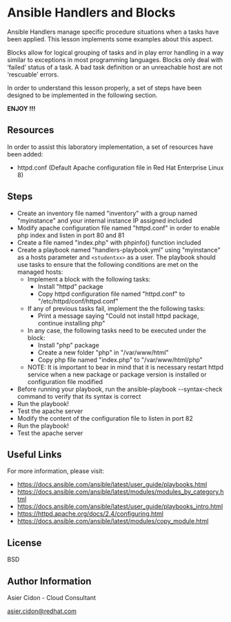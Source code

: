 # Ansible Handlers and Blocks

Ansible Handlers manage specific procedure situations when a tasks have been applied. This lesson implements some examples about this aspect.

Blocks allow for logical grouping of tasks and in play error handling in a way similar to exceptions in most programming languages. Blocks only deal with ‘failed’ status of a task. A bad task definition or an unreachable host are not ‘rescuable’ errors.

In order to understand this lesson properly, a set of steps have been designed to be implemented in the following section.

**ENJOY !!!**

## Resources

In order to assist this laboratory implementation, a set of resources have been added:

-   httpd.conf (Default Apache configuration file in Red Hat Enterprise Linux 8)

## Steps 

-   Create an inventory file named "inventory" with a group named "myinstance" and your internal instance IP assigned included
-   Modify apache configuration file named "httpd.conf" in order to enable php index and listen in port 80 and 81
-   Create a file named "index.php" with phpinfo() function included
-   Create a playbook named "handlers-playbook.yml" using "myinstance" as a hosts parameter and ``<studentxx>`` as a user. The playbook should use tasks to ensure that the following conditions are met on the managed hosts:
    -   Implement a block with the following tasks:
        -   Install "httpd" package
        -   Copy httpd configuration file named "httpd.conf" to "/etc/httpd/conf/httpd.conf"
    -   If any of previous tasks fail, implement the the following tasks:
        -   Print a message saying "Could not install httpd package, continue installing php"
    -   In any case, the following tasks need to be executed under the block:
        -   Install "php" package
        -   Create a new folder "php" in "/var/www/html"
        -   Copy php file named "index.php" to "/var/www/html/php"
    -   NOTE: It is important to bear in mind that it is necessary restart httpd service when a new package or package version is installed or configuration file modified
-   Before running your playbook, run the ansible-playbook --syntax-check  command to verify that its syntax is correct
-   Run the playbook!
-   Test the apache server
-   Modify the content of the configuration file to listen in port 82
-   Run the playbook!
-   Test the apache server

## Useful Links

For more information, please visit:

-   https://docs.ansible.com/ansible/latest/user_guide/playbooks.html
-   https://docs.ansible.com/ansible/latest/modules/modules_by_category.html
-   https://docs.ansible.com/ansible/latest/user_guide/playbooks_intro.html
-   https://httpd.apache.org/docs/2.4/configuring.html
-   https://docs.ansible.com/ansible/latest/modules/copy_module.html
  
License
-------

BSD

Author Information
------------------

 Asier Cidon - Cloud Consultant

 asier.cidon@redhat.com
 